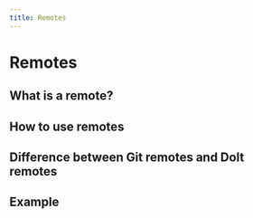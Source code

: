 ```yaml
---
title: Remotes
---
```


# Remotes

## What is a remote?


## How to use remotes


## Difference between Git remotes and Dolt remotes


## Example